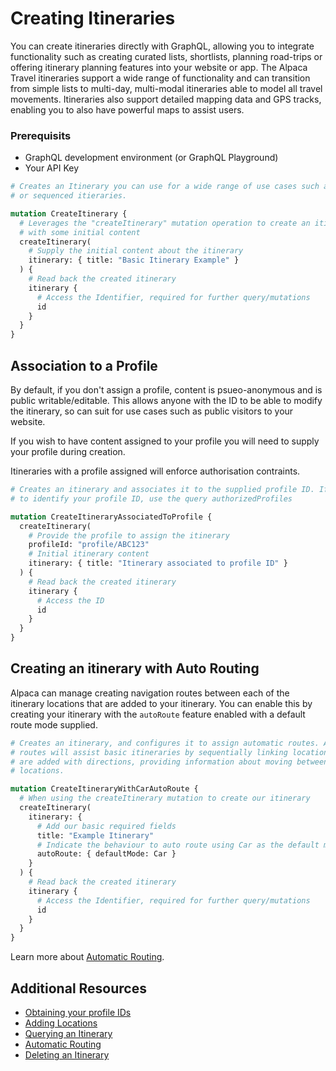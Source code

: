 # Creating Itineraries

You can create itineraries directly with GraphQL, allowing you to integrate
functionality such as creating curated lists, shortlists, planning road-trips or
offering itinerary planning features into your website or app. The Alpaca Travel
itineraries support a wide range of functionality and can transition from simple
lists to multi-day, multi-modal itineraries able to model all travel movements.
Itineraries also support detailed mapping data and GPS tracks, enabling you to
also have powerful maps to assist users.

### Prerequisits

- GraphQL development environment (or GraphQL Playground)
- Your API Key

```graphql
# Creates an Itinerary you can use for a wide range of use cases such as lists
# or sequenced itieraries.

mutation CreateItinerary {
  # Leverages the "createItinerary" mutation operation to create an itinerary
  # with some initial content
  createItinerary(
    # Supply the initial content about the itinerary
    itinerary: { title: "Basic Itinerary Example" }
  ) {
    # Read back the created itinerary
    itinerary {
      # Access the Identifier, required for further query/mutations
      id
    }
  }
}
```

## Association to a Profile

By default, if you don't assign a profile, content is psueo-anonymous and is
public writable/editable. This allows anyone with the ID to be able to modify
the itinerary, so can suit for use cases such as public visitors to your
website.

If you wish to have content assigned to your profile you will need to supply
your profile during creation.

Itineraries with a profile assigned will enforce authorisation contraints.

```graphql
# Creates an itinerary and associates it to the supplied profile ID. If you need
# to identify your profile ID, use the query authorizedProfiles

mutation CreateItineraryAssociatedToProfile {
  createItinerary(
    # Provide the profile to assign the itinerary
    profileId: "profile/ABC123"
    # Initial itinerary content
    itinerary: { title: "Itinerary associated to profile ID" }
  ) {
    # Read back the created itinerary
    itinerary {
      # Access the ID
      id
    }
  }
}
```

## Creating an itinerary with Auto Routing

Alpaca can manage creating navigation routes between each of the itinerary
locations that are added to your itinerary. You can enable this by creating
your itinerary with the `autoRoute` feature enabled with a default route mode
supplied.

```graphql
# Creates an itinerary, and configures it to assign automatic routes. Automatic
# routes will assist basic itineraries by sequentially linking locations that
# are added with directions, providing information about moving between these
# locations.

mutation CreateItineraryWithCarAutoRoute {
  # When using the createItinerary mutation to create our itinerary
  createItinerary(
    itinerary: {
      # Add our basic required fields
      title: "Example Itinerary"
      # Indicate the behaviour to auto route using Car as the default mode
      autoRoute: { defaultMode: Car }
    }
  ) {
    # Read back the created itinerary
    itinerary {
      # Access the Identifier, required for further query/mutations
      id
    }
  }
}
```

Learn more about [Automatic Routing](/topics/itinerary/Automatic%20Routing/README.md).

## Additional Resources

- [Obtaining your profile IDs](/example-operations/profile/GetAuthorizedProfiles.graphql)
- [Adding Locations](/topics/itinerary/Adding%20Locations/README.md)
- [Querying an Itinerary](/topics/itinerary/Querying%20an%20Itinerary/README.md)
- [Automatic Routing](/topics/itinerary/Automatic%20Routing/README.md)
- [Deleting an Itinerary](/example-operations/itinerary/DeleteItinerary.graphql)
